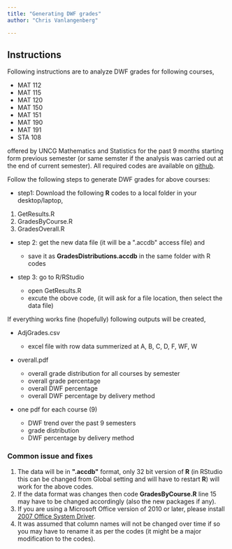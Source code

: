 ```yaml
---
title: "Generating DWF grades"
author: "Chris Vanlangenberg"

---
```



## Instructions

Following instructions are to analyze DWF grades for following courses,

* MAT 112
* MAT 115 
* MAT 120
* MAT 150
* MAT 151
* MAT 190
* MAT 191
* STA 108

offered by UNCG Mathematics and Statistics for the past 9 months starting form previous semester (or same semster if the analysis was carried out at the end of current semester). All required codes are available on [github](https://github.com/cdvanlangenberg/Grades).

Follow the following steps to generate DWF grades for above courses: 

*  step1: Download the following **R** codes to a local folder in your desktop/laptop,

1. GetResults.R
2. GradesByCourse.R
3. GradesOverall.R

* step 2: get the new data file (it will be a ".accdb" access file) and 
    + save it as **GradesDistributions.accdb** in the same folder with R codes

* step 3: go to R/RStudio 
    + open GetResults.R 
    + excute the obove code, (it will ask for a file location, then select the data file)    

If everything works fine (hopefully) following outputs will be created,

* AdjGrades.csv
    + excel file with row data summerized at A, B, C, D, F, WF, W
    
* overall.pdf
    + overall grade distribution for all courses by semester
    + overall grade percentage
    + overall DWF percentage
    + overall DWF percentage by delivery method

* one pdf for each course (9)
    + DWF trend over the past 9 semesters
    + grade distribution
    + DWF percentage by delivery method


### Common issue and fixes

1. The data will be in **".accdb"** format, only 32 bit version of **R** (in RStudio this can be changed from Global setting and will have to restart **R**) will work for the above codes.
2. If the data format was changes then code **GradesByCourse.R** line 15 may have to be changed accordingly (also the new packages if any). 
3. If you are using a Microsoft Office version of 2010 or later, please install [2007 Office System Driver](https://www.microsoft.com/en-us/download/details.aspx?id=23734).
4. It was assumed that column names will not be changed over time if so you may have to rename it as per the codes (it might be a major modification to the codes). 


